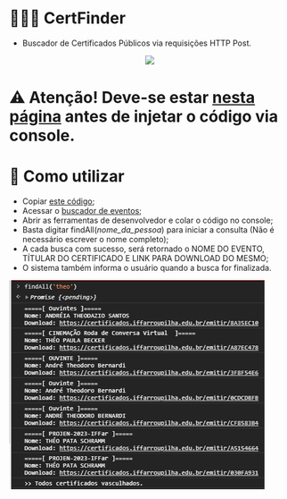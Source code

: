 # 🔎👩‍🎓 CertFinder
- Buscador de Certificados Públicos via requisições HTTP Post.
<p align="center">
  <img src="\example.png">
</p>

# ⚠️ Atenção! Deve-se estar [nesta página](https://certificados.iffarroupilha.edu.br/certificados/listaPublica) antes de injetar o código via console.

# 🤔 Como utilizar
- Copiar [este código](https://raw.githubusercontent.com/TheoSchramm/IFFAR/main/Certifinder/main.js);
- Acessar o [buscador de eventos](https://certificados.iffarroupilha.edu.br/certificados/listaPublica);
- Abrir as ferramentas de desenvolvedor e colar o código no console;
- Basta digitar findAll(*nome_da_pessoa*) para iniciar a consulta (Não é necessário escrever o nome completo);
- A cada busca com sucesso, será retornado o NOME DO EVENTO, TÍTULAR DO CERTIFICADO E LINK PARA DOWNLOAD DO MESMO;
- O sistema também informa o usuário quando a busca for finalizada.
  
![](/Certifinder/example.png)
